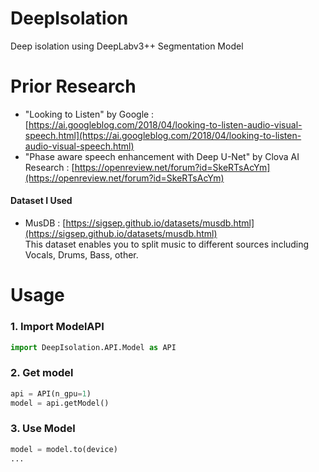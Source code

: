 # DeepIsolation
Deep isolation using DeepLabv3++ Segmentation Model

# Prior Research
- "Looking to Listen" by Google : [https://ai.googleblog.com/2018/04/looking-to-listen-audio-visual-speech.html](https://ai.googleblog.com/2018/04/looking-to-listen-audio-visual-speech.html)
- "Phase aware speech enhancement with Deep U-Net" by Clova AI Research : [https://openreview.net/forum?id=SkeRTsAcYm](https://openreview.net/forum?id=SkeRTsAcYm)

#### Dataset I Used
- MusDB : [https://sigsep.github.io/datasets/musdb.html](https://sigsep.github.io/datasets/musdb.html) <br>
This dataset enables you to split music to different sources including Vocals, Drums, Bass, other.

# Usage

### 1. Import ModelAPI
```python
import DeepIsolation.API.Model as API
```

### 2. Get model
```python
api = API(n_gpu=1)
model = api.getModel()
```

### 3. Use Model
```python
model = model.to(device)
...
```

